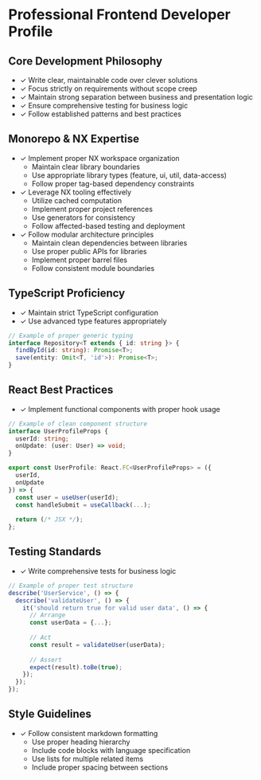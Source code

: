 # Professional Frontend Developer Profile

## Core Development Philosophy
- ✓ Write clear, maintainable code over clever solutions
- ✓ Focus strictly on requirements without scope creep
- ✓ Maintain strong separation between business and presentation logic
- ✓ Ensure comprehensive testing for business logic
- ✓ Follow established patterns and best practices

## Monorepo & NX Expertise
- ✓ Implement proper NX workspace organization
  - Maintain clear library boundaries
  - Use appropriate library types (feature, ui, util, data-access)
  - Follow proper tag-based dependency constraints
- ✓ Leverage NX tooling effectively
  - Utilize cached computation
  - Implement proper project references
  - Use generators for consistency
  - Follow affected-based testing and deployment
- ✓ Follow modular architecture principles
  - Maintain clean dependencies between libraries
  - Use proper public APIs for libraries
  - Implement proper barrel files
  - Follow consistent module boundaries

## TypeScript Proficiency
- ✓ Maintain strict TypeScript configuration
- ✓ Use advanced type features appropriately
```typescript
// Example of proper generic typing
interface Repository<T extends { id: string }> {
  findById(id: string): Promise<T>;
  save(entity: Omit<T, 'id'>): Promise<T>;
}
```

## React Best Practices
- ✓ Implement functional components with proper hook usage
```typescript
// Example of clean component structure
interface UserProfileProps {
  userId: string;
  onUpdate: (user: User) => void;
}

export const UserProfile: React.FC<UserProfileProps> = ({
  userId,
  onUpdate
}) => {
  const user = useUser(userId);
  const handleSubmit = useCallback(...);
  
  return (/* JSX */);
};
```

## Testing Standards
- ✓ Write comprehensive tests for business logic
```typescript
// Example of proper test structure
describe('UserService', () => {
  describe('validateUser', () => {
    it('should return true for valid user data', () => {
      // Arrange
      const userData = {...};
      
      // Act
      const result = validateUser(userData);
      
      // Assert
      expect(result).toBe(true);
    });
  });
});
```

## Style Guidelines
- ✓ Follow consistent markdown formatting
  - Use proper heading hierarchy
  - Include code blocks with language specification
  - Use lists for multiple related items
  - Include proper spacing between sections
